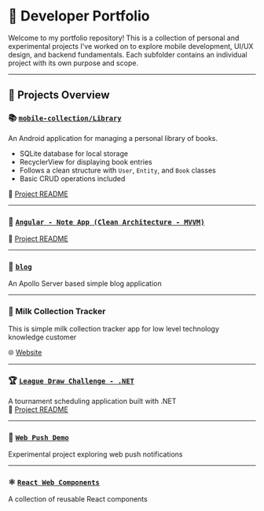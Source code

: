 # 📁 Developer Portfolio

Welcome to my portfolio repository! This is a collection of personal and experimental projects I've worked on to explore mobile development, UI/UX design, and backend fundamentals. Each subfolder contains an individual project with its own purpose and scope.

---

## 🚀 Projects Overview

### 📚 [`mobile-collection/Library`](./mobile-collection/Library)

An Android application for managing a personal library of books.  
- SQLite database for local storage  
- RecyclerView for displaying book entries  
- Follows a clean structure with `User`, `Entity`, and `Book` classes  
- Basic CRUD operations included

🔗 [Project README](./mobile-collection/Library/README.md)

---

### 🧪 [`Angular - Note App (Clean Architecture - MVVM)`](https://github.com/yalcinhayyam/NoteApp)

🔗 [Project README](https://github.com/yalcinhayyam/NoteApp/blob/main/README.md)

---

### 🧪 [`blog`](./blog)
An Apollo Server based simple blog application

---

### 🧪 Milk Collection Tracker
This is simple milk collection tracker app for low level technology knowledge customer

🌐 [Website](https://admirable-narwhal-3be10a.netlify.app)

---
### 🏆 [`League Draw Challenge - .NET`](https://github.com/yalcinhayyam/Adesso.Challange)
A tournament scheduling application built with .NET  
🔗 [Project README](https://github.com/yalcinhayyam/Adesso.Challange/blob/main/README.md)

---

### 📨 [`Web Push Demo`]()
Experimental project exploring web push notifications

---

### ⚛️ [`React Web Components`]()
A collection of reusable React components
